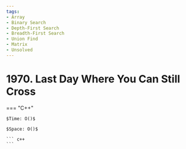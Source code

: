 ```yaml
---
tags:
- Array
- Binary Search
- Depth-First Search
- Breadth-First Search
- Union Find
- Matrix
- Unsolved
---
```



# 1970. Last Day Where You Can Still Cross

=== "C++"

    $Time: O()$

    $Space: O()$

    ``` c++
    ```